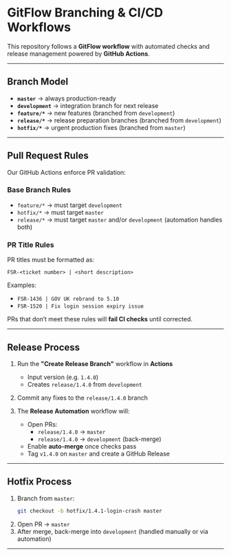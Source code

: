 # GitFlow Branching & CI/CD Workflows

This repository follows a **GitFlow workflow** with automated checks and release management powered by **GitHub Actions**.  

---

## Branch Model

- **`master`** → always production-ready  
- **`development`** → integration branch for next release  
- **`feature/*`** → new features (branched from `development`)  
- **`release/*`** → release preparation branches (branched from `development`)  
- **`hotfix/*`** → urgent production fixes (branched from `master`)  

---

## Pull Request Rules

Our GitHub Actions enforce PR validation:

### Base Branch Rules
- `feature/*` → must target `development`  
- `hotfix/*` → must target `master`  
- `release/*` → must target `master` and/or `development` (automation handles both)

### PR Title Rules
PR titles must be formatted as:

```
FSR-<ticket number> | <short description>
```

Examples:
- `FSR-1436 | GOV UK rebrand to 5.10`
- `FSR-1520 | Fix login session expiry issue`

 PRs that don’t meet these rules will **fail CI checks** until corrected.

---

## Release Process

1. Run the **"Create Release Branch"** workflow in **Actions**  
   - Input version (e.g. `1.4.0`)  
   - Creates `release/1.4.0` from `development`  

2. Commit any fixes to the `release/1.4.0` branch  

3. The **Release Automation** workflow will:  
   - Open PRs:  
     - `release/1.4.0` → `master`  
     - `release/1.4.0` → `development` (back-merge)  
   - Enable **auto-merge** once checks pass  
   - Tag `v1.4.0` on `master` and create a GitHub Release  

---

## Hotfix Process

1. Branch from `master`:  
   ```bash
   git checkout -b hotfix/1.4.1-login-crash master
   ```  
2. Open PR → `master`  
3. After merge, back-merge into `development` (handled manually or via automation)

---
